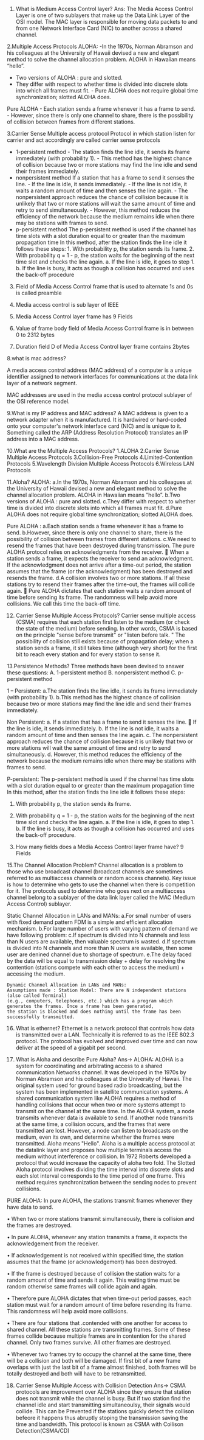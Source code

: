1.  What is Medium Access Control layer?
Ans:  The Media Access Control Layer is one of two sublayers that make up the Data Link Layer of the OSI model.
      The MAC layer is responsible for moving data packets to and from one Network Interface Card (NIC) to another across a shared channel.

2.Multiple Access Protocols
ALOHA:
    -In the 1970s, Norman Abramson and his colleagues at the
University of Hawaii devised a new and elegant method to
solve the channel allocation problem. ALOHA in Hawaiian
 means “hello”.
   - Two versions of ALOHA : pure and slotted.
   - They differ with respect to whether time is divided into
discrete slots into which all frames must fit.
    - Pure ALOHA does not require global time synchronization;
slotted ALOHA does.

Pure ALOHA
    - Each station sends a frame whenever it has
a frame to send.
    - However, since there is only one channel to
share, there is the possibility of collision
between frames from different stations.

3.Carrier Sense Multiple access protocol
Protocol in which station listen for carrier and act accordingly are called carrier sense protocols
- 1-persistent method
         - The station finds the line idle, it sends its
         frame immediately (with probability 1).
         - This method has the highest chance of collision
         because two or more stations may find the line
         idle and send their frames immediately.
- nonpersistent method
          If a station that has a frame to send it senses the line.
          - If the line is idle, it sends immediately.
          - If the line is not idle, it waits a random amount of time and then
          senses the line again.
          - The nonpersistent approach reduces the chance of collision
          because it is unlikely that two or more stations will wait the
          same amount of time and retry to send simultaneously.
          - However, this method reduces the efficiency of the network
          because the medium remains idle when there may be stations
          with frames to send.
- p-persistent method
          The p-persistent method is used if the channel
          has time slots with a slot duration equal to or
          greater than the maximum propagation time
          In this method, after the station finds the line idle
          it follows these steps:
          1. With probability p, the station sends its frame.
          2. With probability q = 1 - p, the station waits for the
             beginning of the next time slot and checks the line
             again.
             a. If the line is idle, it goes to step 1.
             b. If the line is busy, it acts as though a collision
                  has occurred and uses the back-off procedure


3. Field of Media Access Control frame that is used to alternate 1s and 0s is called
    preamble

4. Media access control is sub layer of
   IEEE

5. Media Access Control layer frame has
   9 Fields

6. Value of frame body field of Media Access Control frame is in between
   0 to 2312 bytes

7. Duration field D of Media Access Control layer frame contains
   2bytes

8.what is mac address?

A media access control address (MAC address) of a computer is a unique identifier assigned to network interfaces for
communications at the data link layer of a network segment.

MAC addresses are used in the media access control protocol sublayer of the OSI reference model.

9.What is my IP address and MAC address?
A MAC address is given to a network adapter when it is manufactured.
It is hardwired or hard-coded onto your computer's network interface card (NIC) and is unique to it.
Something called the ARP (Address Resolution Protocol) translates an IP address into a MAC address.


10.What are the Multiple Access Protocols?
    1.ALOHA
    2.Carrier Sense Multiple Access Protocols
    3.Collision-Free Protocols
    4.Limited-Contention Protocols
    5.Wavelength Division Multiple Access Protocols
    6.Wireless LAN Protocols

11.Aloha?
   ALOHA:
   a.In the 1970s, Norman Abramson and his colleagues at the University of Hawaii devised a new and elegant method to
     solve the channel allocation problem. ALOHA in Hawaiian  means “hello”.
   b.Two versions of ALOHA : pure and slotted.
   c.They differ with respect to whether time is divided into discrete slots into which all frames must fit.
   d.Pure ALOHA does not require global time synchronization; slotted ALOHA does.

  Pure ALOHA :
  a.Each station sends a frame whenever it has a frame to send.
  b.However, since there is only one channel to share, there is the possibility of collision between frames from different stations.
  c.We need to resend the frames that have been destroyed during transmission. The pure ALOHA protocol relies on acknowledgments
   from the receiver.  When a station sends a frame, it expects the receiver to send an acknowledgment.
   If the acknowledgment does not arrive after a time-out period, the station assumes that the frame (or the acknowledgment)
   has been destroyed and resends the frame.
  d.A collision involves two or more stations. If all these stations try to resend their frames after the time-out,
    the frames will collide again.  Pure ALOHA dictates that each station waits a random amount of time before
    sending its frame. The randomness will help avoid more collisions. We call this time the back-off time.


12. Carrier Sense Multiple Access Protocols?
  Carrier sense multiple access (CSMA) requires that each station first listen to the medium (or check the state of the medium)
  before sending. In other words, CSMA is based on the principle "sense before transmit" or "listen before talk.
  " The possibility of collision still exists because of propagation delay; when a station sends a frame, it still takes
  time (although very short) for the first bit to reach every station and for every station to sense it.

13.Persistence Methods?
  Three methods have been devised to answer these questions:
  A. 1-persistent method
  B. nonpersistent method
  C. p-persistent method

  1 – Persistent:
   a.The station finds the line idle, it sends its frame immediately (with probability 1).
   b.This method has the highest chance of collision because two or more stations may find the line idle and send their
     frames immediately.

  Non Persistent:
   a. If a station that has a frame to send it senses the line.  If the line is idle, it sends immediately.
   b. If the line is not idle, it waits a random amount of time and then senses the line again.
   c. The nonpersistent approach reduces the chance of collision because it is unlikely that two or more stations
      will wait the same amount of time and retry to send simultaneously.
   d. However, this method reduces the efficiency of the network because the medium remains idle when there may
      be stations with frames to send.

  P-persistent:
  The p-persistent method is used if the channel has time slots with a slot duration equal to or greater than
  the maximum propagation time
  In this method, after the station finds the line idle it follows these steps:
  1. With probability p, the station sends its frame.
  2. With probability q = 1 - p, the station waits for the beginning of the next time slot and checks the line again.
     a. If the line is idle, it goes to step 1.
     b. If the line is busy, it acts as though a collision has occurred and uses the back-off procedure.


14. How many fields does a Media Access Control layer frame have?
   9 Fields

15.The Channel Allocation Problem?
  Channel allocation is a problem to those who use broadcast channel (broadcast channels are sometimes referred to
  as multiaccess channels or random access channels).
  Key issue is how to determine who gets to use the channel when there is competition for it.
  The protocols used to determine who goes next on a multiaccess channel belong to a sublayer of the
  data link layer called the MAC (Medium Access Control) sublayer.

  Static Channel Allocation in LANs and MANs:
  a.For small number of users with fixed demand pattern FDM is a simple and efficient allocation mechanism.
  b.For large number of users with varying pattern of demand we have following problem:
  c.If spectrum is divided into N channels and less than  N users are available, then valuable spectrum is wasted.
  d.If spectrum is divided into N channels and more than  N users are available, then some user are denined channel
    due to shortage of spectrum.
  e.The delay faced by the data will be equal to transmission delay + delay for resolving the contention
    (stations compete with each other to access the medium) + accessing the medium.

    Dynamic Channel Allocation in LANs and MANs:
    Assumptions made : Station Model: There are N independent stations (also called Terminal)
    (e.g., computers, telephones, etc.) which has a program which generates the frames. Once a frame has been generated,
    the station is blocked and does nothing until the frame has been successfully transmitted.


16. What is ethernet?
    Ethernet is a network protocol that controls how data is transmitted over a LAN. Technically it is referred to as the
    IEEE 802.3 protocol. The protocol has evolved and improved over time and can now deliver at the speed of a gigabit per second.

17. What is Aloha and describe Pure Aloha?
Ans->
  ALOHA: ALOHA is a system for coordinating and arbitrating access to a shared communication Networks channel. It was developed in the 1970s by Norman Abramson and his colleagues at the University of Hawaii. The original system used for ground based radio broadcasting, but the system has been implemented in satellite communication systems.
A shared communication system like ALOHA requires a method of handling collisions that occur when two or more systems attempt to transmit on the channel at the same time. In the ALOHA system, a node transmits whenever data is available to send. If another node transmits at the same time, a collision occurs, and the frames that were transmitted are lost. However, a node can listen to broadcasts on the medium, even its own, and determine whether the frames were transmitted.
Aloha means "Hello". Aloha is a multiple access protocol at the datalink layer and proposes how multiple terminals access the medium without interference or collision. In 1972 Roberts developed a protocol that would increase the capacity of aloha two fold. The Slotted Aloha protocol involves dividing the time interval into discrete slots and each slot interval corresponds to the time period of one frame. This method requires synchronization between the sending nodes to prevent collisions.

PURE ALOHA:
   In pure ALOHA, the stations transmit frames whenever they have data to send.

• When two or more stations transmit simultaneously, there is collision and the frames are destroyed.

• In pure ALOHA, whenever any station transmits a frame, it expects the acknowledgement from the receiver.

• If acknowledgement is not received within specified time, the station assumes that the frame (or acknowledgement) has been destroyed.

• If the frame is destroyed because of collision the station waits for a random amount of time and sends it again. This waiting time must be random otherwise same frames will collide again and again.

• Therefore pure ALOHA dictates that when time-out period passes, each station must wait for a random amount of time before resending its frame. This randomness will help avoid more collisions.

• There are four stations that .contended with one another for access to shared channel. All these stations are transmitting frames. Some of these frames collide because multiple frames are in contention for the shared channel. Only two frames survive. All other frames are destroyed.

• Whenever two frames try to occupy the channel at the same time, there will be a collision and both will be damaged. If first bit of a new frame overlaps with just the last bit of a frame almost finished, both frames will be totally destroyed and both will have to be retransmitted.


18. Carrier Sense Multiple Access with Collision Detection
Ans->
    CSMA protocols are improvement over ALOHA since they ensure that station does not transmit while the channel is busy.
    But if two station find the channel idle and start transmitting simultaneoulsy, their signals would collide.
    This can be Prevented if the stations quickly detect the collison befeore it happens thus abruptly stoping the transmission saving the time and bandwidth.
    This protocol is known as CSMA with Collison Detection(CSMA/CD)
